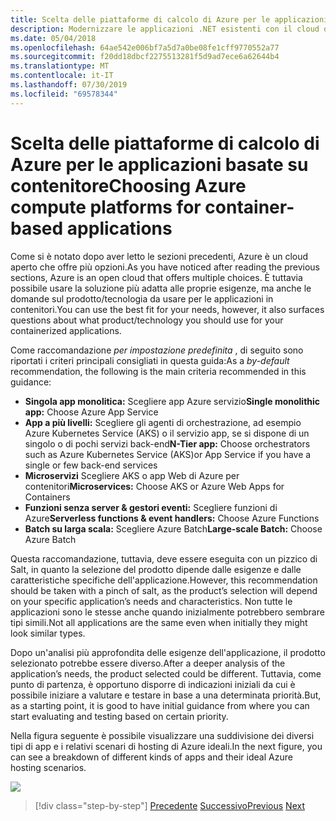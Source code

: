 ```yaml
---
title: Scelta delle piattaforme di calcolo di Azure per le applicazioni basate su contenitore
description: Modernizzare le applicazioni .NET esistenti con il cloud di Azure e i contenitori di Windows | Scelta delle piattaforme di calcolo di Azure per le applicazioni basate su contenitori
ms.date: 05/04/2018
ms.openlocfilehash: 64ae542e006bf7a5d7a0be08fe1cff9770552a77
ms.sourcegitcommit: f20dd18dbcf2275513281f5d9ad7ece6a62644b4
ms.translationtype: MT
ms.contentlocale: it-IT
ms.lasthandoff: 07/30/2019
ms.locfileid: "69578344"
---
```

# <a name="choosing-azure-compute-platforms-for-container-based-applications"></a><span data-ttu-id="b0171-103">Scelta delle piattaforme di calcolo di Azure per le applicazioni basate su contenitore</span><span class="sxs-lookup"><span data-stu-id="b0171-103">Choosing Azure compute platforms for container-based applications</span></span>

<span data-ttu-id="b0171-104">Come si è notato dopo aver letto le sezioni precedenti, Azure è un cloud aperto che offre più opzioni.</span><span class="sxs-lookup"><span data-stu-id="b0171-104">As you have noticed after reading the previous sections, Azure is an open cloud that offers multiple choices.</span></span> <span data-ttu-id="b0171-105">È tuttavia possibile usare la soluzione più adatta alle proprie esigenze, ma anche le domande sul prodotto/tecnologia da usare per le applicazioni in contenitori.</span><span class="sxs-lookup"><span data-stu-id="b0171-105">You can use the best fit for your needs, however, it also surfaces questions about what product/technology you should use for your containerized applications.</span></span>

<span data-ttu-id="b0171-106">Come raccomandazione *per impostazione predefinita* , di seguito sono riportati i criteri principali consigliati in questa guida:</span><span class="sxs-lookup"><span data-stu-id="b0171-106">As a *by-default* recommendation, the following is the main criteria recommended in this guidance:</span></span>

- <span data-ttu-id="b0171-107">**Singola app monolitica:** Scegliere app Azure servizio</span><span class="sxs-lookup"><span data-stu-id="b0171-107">**Single monolithic app:** Choose Azure App Service</span></span>
- <span data-ttu-id="b0171-108">**App a più livelli:** Scegliere gli agenti di orchestrazione, ad esempio Azure Kubernetes Service (AKS) o il servizio app, se si dispone di un singolo o di pochi servizi back-end</span><span class="sxs-lookup"><span data-stu-id="b0171-108">**N-Tier app:** Choose orchestrators such as Azure Kubernetes Service (AKS)or App Service if you have a single or few back-end services</span></span>
- <span data-ttu-id="b0171-109">**Microservizi** Scegliere AKS o app Web di Azure per contenitori</span><span class="sxs-lookup"><span data-stu-id="b0171-109">**Microservices:** Choose AKS or Azure Web Apps for Containers</span></span>
- <span data-ttu-id="b0171-110">**Funzioni senza server & gestori eventi:** Scegliere funzioni di Azure</span><span class="sxs-lookup"><span data-stu-id="b0171-110">**Serverless functions & event handlers:** Choose Azure Functions</span></span>
- <span data-ttu-id="b0171-111">**Batch su larga scala:** Scegliere Azure Batch</span><span class="sxs-lookup"><span data-stu-id="b0171-111">**Large-scale Batch:** Choose Azure Batch</span></span>

<span data-ttu-id="b0171-112">Questa raccomandazione, tuttavia, deve essere eseguita con un pizzico di Salt, in quanto la selezione del prodotto dipende dalle esigenze e dalle caratteristiche specifiche dell'applicazione.</span><span class="sxs-lookup"><span data-stu-id="b0171-112">However, this recommendation should be taken with a pinch of salt, as the product’s selection will depend on your specific application’s needs and characteristics.</span></span> <span data-ttu-id="b0171-113">Non tutte le applicazioni sono le stesse anche quando inizialmente potrebbero sembrare tipi simili.</span><span class="sxs-lookup"><span data-stu-id="b0171-113">Not all applications are the same even when initially they might look similar types.</span></span>

<span data-ttu-id="b0171-114">Dopo un'analisi più approfondita delle esigenze dell'applicazione, il prodotto selezionato potrebbe essere diverso.</span><span class="sxs-lookup"><span data-stu-id="b0171-114">After a deeper analysis of the application’s needs, the product selected could be different.</span></span> <span data-ttu-id="b0171-115">Tuttavia, come punto di partenza, è opportuno disporre di indicazioni iniziali da cui è possibile iniziare a valutare e testare in base a una determinata priorità.</span><span class="sxs-lookup"><span data-stu-id="b0171-115">But, as a starting point, it is good to have initial guidance from where you can start evaluating and testing based on certain priority.</span></span>

<span data-ttu-id="b0171-116">Nella figura seguente è possibile visualizzare una suddivisione dei diversi tipi di app e i relativi scenari di hosting di Azure ideali.</span><span class="sxs-lookup"><span data-stu-id="b0171-116">In the next figure, you can see a breakdown of different kinds of apps and their ideal Azure hosting scenarios.</span></span>

![](./media/image8.5.png)

> [!div class="step-by-step"]
> <span data-ttu-id="b0171-117">[Precedente](when-to-deploy-windows-containers-to-azure-container-service-kubernetes.md)
> [Successivo](build-resilient-services-ready-for-the-cloud-embrace-transient-failures-in-the-cloud.md)</span><span class="sxs-lookup"><span data-stu-id="b0171-117">[Previous](when-to-deploy-windows-containers-to-azure-container-service-kubernetes.md)
[Next](build-resilient-services-ready-for-the-cloud-embrace-transient-failures-in-the-cloud.md)</span></span>

